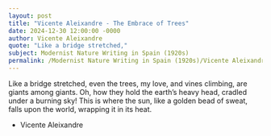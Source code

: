 ```yaml
---
layout: post
title: "Vicente Aleixandre - The Embrace of Trees"
date: 2024-12-30 12:00:00 -0000
author: Vicente Aleixandre
quote: "Like a bridge stretched,"
subject: Modernist Nature Writing in Spain (1920s)
permalink: /Modernist Nature Writing in Spain (1920s)/Vicente Aleixandre/Vicente Aleixandre - The Embrace of Trees
---
```


Like a bridge stretched,
even the trees, my love,
and vines climbing,
are giants among giants.
Oh, how they hold
the earth’s heavy head,
cradled under a burning sky!
This is where the sun,
like a golden bead of sweat,
falls upon the world,
wrapping it in its heat.

- Vicente Aleixandre
